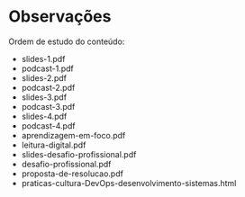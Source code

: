 # Observações

Ordem de estudo do conteúdo:

- slides-1.pdf
- podcast-1.pdf
- slides-2.pdf
- podcast-2.pdf
- slides-3.pdf
- podcast-3.pdf
- slides-4.pdf
- podcast-4.pdf
- aprendizagem-em-foco.pdf
- leitura-digital.pdf
- slides-desafio-profissional.pdf
- desafio-profissional.pdf
- proposta-de-resolucao.pdf
- praticas-cultura-DevOps-desenvolvimento-sistemas.html